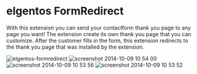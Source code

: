 # elgentos FormRedirect

With this extension you can send your contactform thank you page to any page you want! The extension create its own thank you page that you can customize. After the customer fills in the form, this extension redirects to the thank you page that was installed by the extension.

![elgentos-formredirect](https://cloud.githubusercontent.com/assets/431360/4573364/98fb2552-4f91-11e4-88ae-8b11d09aa3d3.png)
![screenshot 2014-10-09 10 54 00](https://cloud.githubusercontent.com/assets/431360/4573366/9cd9b3a0-4f91-11e4-8c1e-ff63bf5986f2.png)
![screenshot 2014-10-09 10 53 56](https://cloud.githubusercontent.com/assets/431360/4573367/9cf09110-4f91-11e4-93d8-561ec0a4e416.png)
![screenshot 2014-10-09 10 53 52](https://cloud.githubusercontent.com/assets/431360/4573368/9cf96bbe-4f91-11e4-8e58-e603f7f758d9.png)

